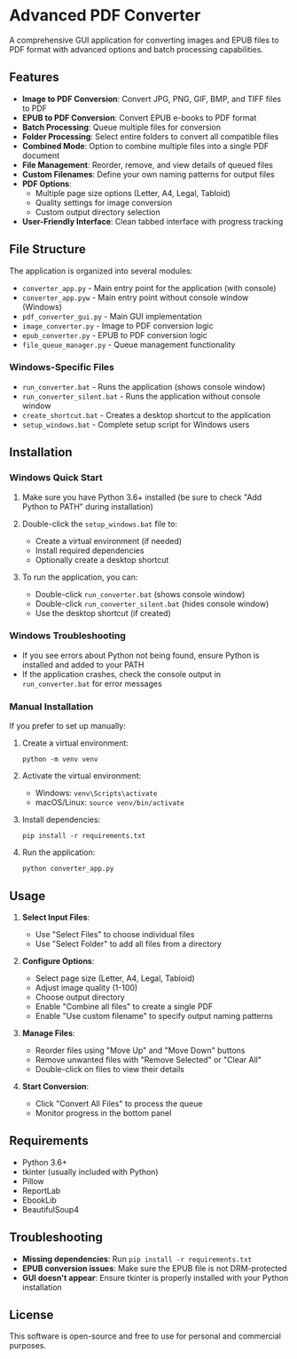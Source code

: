 # Advanced PDF Converter

A comprehensive GUI application for converting images and EPUB files to PDF format with advanced options and batch processing capabilities.

## Features

- **Image to PDF Conversion**: Convert JPG, PNG, GIF, BMP, and TIFF files to PDF
- **EPUB to PDF Conversion**: Convert EPUB e-books to PDF format
- **Batch Processing**: Queue multiple files for conversion
- **Folder Processing**: Select entire folders to convert all compatible files
- **Combined Mode**: Option to combine multiple files into a single PDF document
- **File Management**: Reorder, remove, and view details of queued files
- **Custom Filenames**: Define your own naming patterns for output files
- **PDF Options**:
  - Multiple page size options (Letter, A4, Legal, Tabloid)
  - Quality settings for image conversion
  - Custom output directory selection
- **User-Friendly Interface**: Clean tabbed interface with progress tracking

## File Structure

The application is organized into several modules:
- `converter_app.py` - Main entry point for the application (with console)
- `converter_app.pyw` - Main entry point without console window (Windows)
- `pdf_converter_gui.py` - Main GUI implementation
- `image_converter.py` - Image to PDF conversion logic
- `epub_converter.py` - EPUB to PDF conversion logic
- `file_queue_manager.py` - Queue management functionality

### Windows-Specific Files
- `run_converter.bat` - Runs the application (shows console window)
- `run_converter_silent.bat` - Runs the application without console window
- `create_shortcut.bat` - Creates a desktop shortcut to the application
- `setup_windows.bat` - Complete setup script for Windows users

## Installation

### Windows Quick Start
1. Make sure you have Python 3.6+ installed (be sure to check "Add Python to PATH" during installation)
2. Double-click the `setup_windows.bat` file to:
   - Create a virtual environment (if needed)
   - Install required dependencies
   - Optionally create a desktop shortcut

3. To run the application, you can:
   - Double-click `run_converter.bat` (shows console window)
   - Double-click `run_converter_silent.bat` (hides console window)
   - Use the desktop shortcut (if created)
   
### Windows Troubleshooting
- If you see errors about Python not being found, ensure Python is installed and added to your PATH
- If the application crashes, check the console output in `run_converter.bat` for error messages

### Manual Installation
If you prefer to set up manually:

1. Create a virtual environment:
   ```
   python -m venv venv
   ```

2. Activate the virtual environment:
   - Windows: `venv\Scripts\activate`
   - macOS/Linux: `source venv/bin/activate`

3. Install dependencies:
   ```
   pip install -r requirements.txt
   ```

4. Run the application:
   ```
   python converter_app.py
   ```

## Usage

1. **Select Input Files**:
   - Use "Select Files" to choose individual files
   - Use "Select Folder" to add all files from a directory

2. **Configure Options**:
   - Select page size (Letter, A4, Legal, Tabloid)
   - Adjust image quality (1-100)
   - Choose output directory
   - Enable "Combine all files" to create a single PDF
   - Enable "Use custom filename" to specify output naming patterns

3. **Manage Files**:
   - Reorder files using "Move Up" and "Move Down" buttons
   - Remove unwanted files with "Remove Selected" or "Clear All"
   - Double-click on files to view their details

4. **Start Conversion**:
   - Click "Convert All Files" to process the queue
   - Monitor progress in the bottom panel

## Requirements

- Python 3.6+
- tkinter (usually included with Python)
- Pillow
- ReportLab
- EbookLib
- BeautifulSoup4

## Troubleshooting

- **Missing dependencies**: Run `pip install -r requirements.txt`
- **EPUB conversion issues**: Make sure the EPUB file is not DRM-protected
- **GUI doesn't appear**: Ensure tkinter is properly installed with your Python installation

## License

This software is open-source and free to use for personal and commercial purposes.